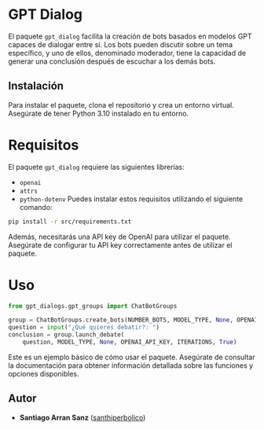 # GPT Dialog

El paquete `gpt_dialog` facilita la creación de bots basados en modelos GPT capaces de dialogar entre sí. Los bots pueden discutir sobre un tema específico, y uno de ellos, denominado moderador, tiene la capacidad de generar una conclusión después de escuchar a los demás bots.

## Instalación

Para instalar el paquete, clona el repositorio y crea un entorno virtual. Asegúrate de tener Python 3.10 instalado en tu entorno.

# Requisitos
El paquete `gpt_dialog` requiere las siguientes librerías:

* `openai`
* `attrs`
* `python-dotenv`
Puedes instalar estos requisitos utilizando el siguiente comando:
```bash
pip install -r src/requirements.txt
```

Además, necesitarás una API key de OpenAI para utilizar el paquete. Asegúrate de configurar tu API key correctamente antes de utilizar el paquete.

# Uso

```python
from gpt_dialogs.gpt_groups import ChatBotGroups

group = ChatBotGroups.create_bots(NUMBER_BOTS, MODEL_TYPE, None, OPENAI_API_KEY)
question = input("¿Qué quieres debatir?: ")
conclusion = group.launch_debate(
    question, MODEL_TYPE, None, OPENAI_API_KEY, ITERATIONS, True)
```
Este es un ejemplo básico de cómo usar el paquete. Asegúrate de consultar la documentación para obtener información detallada sobre las funciones y opciones disponibles.

## Autor

  - **Santiago Arran Sanz**
    ([santhiperbolico](https://github.com/santhiperbolico/))